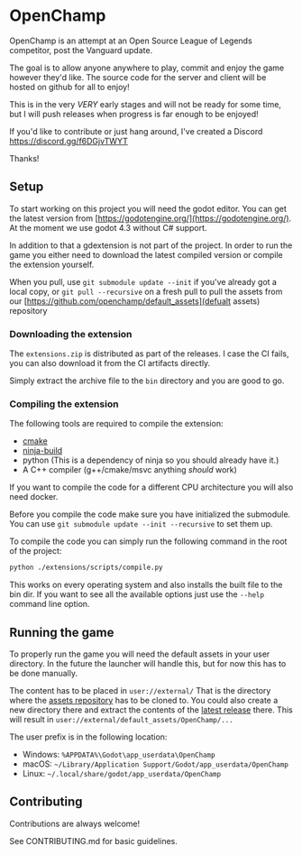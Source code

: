 
# OpenChamp
 OpenChamp is an attempt at an Open Source League of Legends competitor, post the Vanguard update. 
 
 The goal is to allow anyone anywhere to play, commit and enjoy the game however they'd like. The source code for the server and client will be hosted on github for all to enjoy!

 This is in the very _VERY_ early stages and will not be ready for some time, but I will push releases when progress is far enough to be enjoyed!

 If you'd like to contribute or just hang around, I've created a Discord 
 https://discord.gg/f6DGjvTWYT

 Thanks!

## Setup

To start working on this project you will need the godot editor.
You can get the latest version from [https://godotengine.org/](https://godotengine.org/).
At the moment we use godot 4.3 without C# support.

In addition to that a gdextension is not part of the project.
In order to run the game you either need to download the latest compiled version or compile the extension yourself.

When you pull, use `git submodule update --init` if you've already got a local copy, or `git pull --recursive` on a fresh pull to pull the assets from our [https://github.com/openchamp/default_assets](defualt assets) repository

### Downloading the extension

The `extensions.zip` is distributed as part of the releases.
I case the CI fails, you can also download it from the CI artifacts directly.

Simply extract the archive file to the `bin` directory and you are good to go.

### Compiling the extension

The following tools are required to compile the extension:

* [cmake](https://cmake.org/download/)
* [ninja-build](https://ninja-build.org/)
* python (This is a dependency of ninja so you should already have it.)
* A C++ compiler (g++/cmake/msvc anything *should* work)

If you want to compile the code for a different CPU architecture you will also need docker.

Before you compile the code make sure you have initialized the submodule.
You can use `git submodule update --init --recursive` to set them up.

To compile the code you can simply run the following command in the root of the project:

```bash
python ./extensions/scripts/compile.py
```

This works on every operating system and also installs the built file to the bin dir.
If you want to see all the available options just use the `--help` command line option.

## Running the game

To properly run the game you will need the default assets in your user directory.
In the future the launcher will handle this, but for now this has to be done manually.

The content has to be placed in `user://external/`
That is the directory where the [assets repository](https://github.com/OpenChamp/default_assets) has to be cloned to.
You could also create a new directory there and extract the contents of the [latest release](https://github.com/OpenChamp/default_assets/releases/latest) there.
This will result in `user://external/default_assets/OpenChamp/...`

The user prefix is in the following location:

* Windows: `%APPDATA%\Godot\app_userdata\OpenChamp`
* macOS: `~/Library/Application Support/Godot/app_userdata/OpenChamp`
* Linux: `~/.local/share/godot/app_userdata/OpenChamp`
 
## Contributing

Contributions are always welcome!

See CONTRIBUTING.md for basic guidelines.

